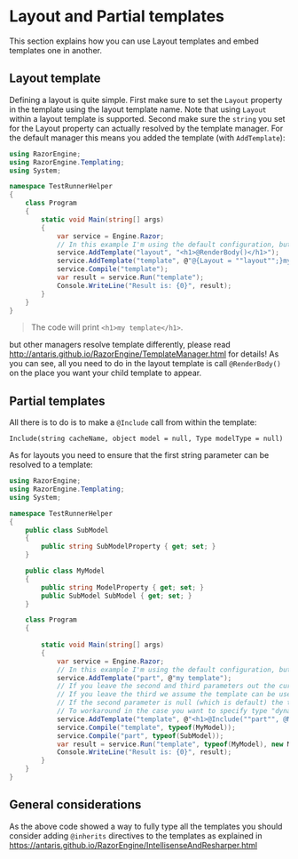 ﻿# Layout and Partial templates

This section explains how you can use Layout templates and embed templates one in another.

## Layout template

Defining a layout is quite simple.
First make sure to set the `Layout` property in the template using the layout template name.
Note that using `Layout` within a layout template is supported.
Second make sure the `string` you set for the Layout property can actually resolved by the template manager.
For the default manager this means you added the template (with `AddTemplate`):

```csharp
using RazorEngine;
using RazorEngine.Templating;
using System;

namespace TestRunnerHelper
{
    class Program
    {
        static void Main(string[] args)
        {
            var service = Engine.Razor;
            // In this example I'm using the default configuration, but you should choose a different template manager: http://antaris.github.io/RazorEngine/TemplateManager.html
            service.AddTemplate("layout", "<h1>@RenderBody()</h1>");
            service.AddTemplate("template", @"@{Layout = ""layout"";}my template");
            service.Compile("template");
            var result = service.Run("template");
            Console.WriteLine("Result is: {0}", result);
        }
    }
}
```

> The code will print `<h1>my template</h1>`. 

but other managers resolve template differently, please read http://antaris.github.io/RazorEngine/TemplateManager.html for details!
As you can see, all you need to do in the layout template is call `@RenderBody()` on the place you want your child template to appear.

## Partial templates

All there is to do is to make a `@Include` call from within the template:

`Include(string cacheName, object model = null, Type modelType = null)`

As for layouts you need to ensure that the first string parameter can be resolved to a template:

```csharp
using RazorEngine;
using RazorEngine.Templating;
using System;

namespace TestRunnerHelper
{
    public class SubModel
    {
        public string SubModelProperty { get; set; }
    }

    public class MyModel
    {
        public string ModelProperty { get; set; }
        public SubModel SubModel { get; set; }
    }

    class Program
    {
        
        static void Main(string[] args)
        {
            var service = Engine.Razor;
            // In this example I'm using the default configuration, but you should choose a different template manager: http://antaris.github.io/RazorEngine/TemplateManager.html
            service.AddTemplate("part", @"my template");
            // If you leave the second and third parameters out the current model will be used.
            // If you leave the third we assume the template can be used for multiple types and use "dynamic".
            // If the second parameter is null (which is default) the third parameter is ignored.
            // To workaround in the case you want to specify type "dynamic" without specifying a model use Include("p", new object(), null)
            service.AddTemplate("template", @"<h1>@Include(""part"", @Model.SubModel, typeof(TestRunnerHelper.SubModel))</h1>");
            service.Compile("template", typeof(MyModel));
            service.Compile("part", typeof(SubModel));
            var result = service.Run("template", typeof(MyModel), new MyModel { ModelProperty = "model", SubModel = new SubModel { SubModelProperty = "submodel"} });
            Console.WriteLine("Result is: {0}", result);
        }
    }
}
```

## General considerations

As the above code showed a way to fully type all the templates you should consider adding `@inherits`
directives to the templates as explained in https://antaris.github.io/RazorEngine/IntellisenseAndResharper.html

